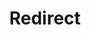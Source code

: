﻿---
layout: src/layouts/Redirect.astro
title: Redirect
redirect: https://yamldoc.liuyan.wang/docs/octopus-rest-api/cli/octopus-deployment-target-listening-tentacle-list
pubDate:  2023-01-01
navSearch: false
navSitemap: false
navMenu: false
---
